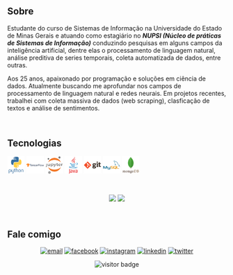 <h2>Sobre</h2>
<p>
   Estudante do curso de Sistemas de Informação na Universidade do Estado de Minas Gerais e atuando como estagiário no <b><i>NUPSI (Núcleo de práticas de Sistemas de Informação)</i></b> conduzindo pesquisas em alguns campos da inteligência artificial, dentre elas o processamento de linguagem natural, análise preditiva de series temporais, coleta automatizada de dados, entre outras. 
   <br>
   
   Aos 25 anos, apaixonado por programação e soluções em ciência de dados. Atualmente buscando me aprofundar nos campos de processamento de linguagem natural e redes neurais. Em projetos recentes, trabalhei com coleta massiva de dados (web scraping), clasficação de textos e análise de sentimentos. 
</p>

<br>

<h2>Tecnologias</h2>

<p>
<code><img height="40" src="https://github.com/devicons/devicon/blob/master/icons/python/python-original-wordmark.svg"></code>
<code><img height="40" src="https://github.com/devicons/devicon/blob/master/icons/tensorflow/tensorflow-original-wordmark.svg"></code>
<code><img height="40" src="https://github.com/devicons/devicon/blob/master/icons/jupyter/jupyter-original-wordmark.svg"></code>
<code><img height="40" src="https://github.com/devicons/devicon/blob/master/icons/java/java-original-wordmark.svg"></code>
<code><img height="40" src="https://github.com/devicons/devicon/blob/master/icons/git/git-original-wordmark.svg"></code>
<code><img height="40" src="https://github.com/devicons/devicon/blob/master/icons/mysql/mysql-original-wordmark.svg"></code>
<code><img height="40" src="https://github.com/devicons/devicon/blob/master/icons/mongodb/mongodb-original-wordmark.svg"></code>
</p>

<br>

<p align = "center">
  <img src = "https://github-readme-stats.vercel.app/api?username=luixmartins&show_icons=true&theme=bear" width = 400>
  <img src = "https://github-readme-streak-stats.herokuapp.com?user=luixmartins&theme=dark&hide_border=true" width = 400>
</p>

<br>

<h2>Fale comigo</h2>

<p align="center">
   <a href="mailto:luizmartins.uemg@gmail.com"><img src="https://img.icons8.com/color/96/000000/gmail.png" width=80 alt="email"/></a>
   <a href="https://www.facebook.com/luizhenriqued.martins/"><img src="https://img.icons8.com/color/96/000000/facebook.png" width=80  alt="facebook"/></a>
   <a href="https://www.instagram.com/luixmartins"><img src="https://img.icons8.com/color/96/000000/instagram-new.png" width=80  alt="instagram"/></a>
   <a href="https://www.linkedin.com/in/luiz-henrique-dutra-martins-a31713193/"><img src="https://img.icons8.com/color/96/000000/linkedin.png" width=80  alt="linkedin"/></a>
   <a href="https://twitter.com/luixmartinz"><img src="https://img.icons8.com/color/96/000000/twitter.png" width=80 alt="twitter"/></a>
</p>

<p  align="center">
  <img src="https://komarev.com/ghpvc/?username=luixmartins&color=7159c0&style=flat-square" alt="visitor badge" width = 100/>
</p>
